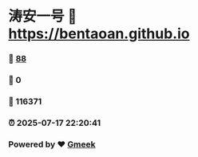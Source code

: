 # 涛安一号 :link: https://bentaoan.github.io 
### :page_facing_up: [88](https://bentaoan.github.io/tag.html) 
### :speech_balloon: 0 
### :hibiscus: 116371 
### :alarm_clock: 2025-07-17 22:20:41 
### Powered by :heart: [Gmeek](https://github.com/Meekdai/Gmeek)
